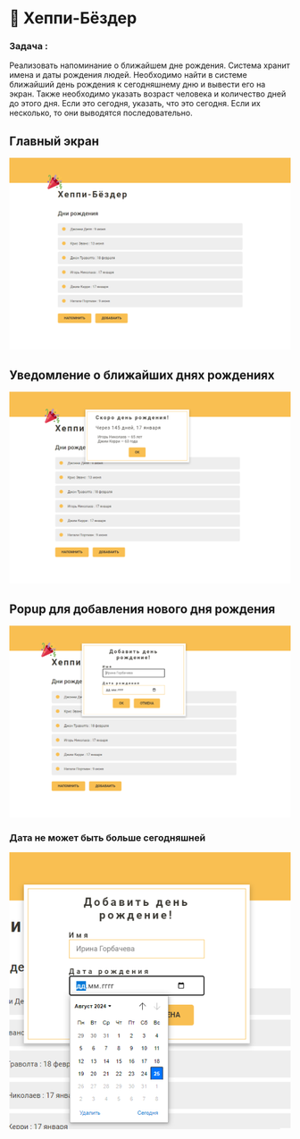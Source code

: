 # 🎉 Хеппи-Бёздер
### Задача : 
Реализовать напоминание о ближайшем дне рождения.
Система хранит имена и даты рождения людей. Необходимо найти в системе ближайший день рождения
к сегодняшнему дню и вывести его на экран. Также необходимо указать возраст человека и количество дней до этого дня. 
Если это сегодня, указать, что это сегодня. Если их несколько, то они выводятся последовательно.

## Главный экран 
<img src = 'screens/main.png' >

## Уведомление о ближайших днях рождениях 
<img src = 'screens/popup-remind.png' >

## Popup для добавления нового дня рождения 
<img src = 'screens/popup-add.png' >

### Дата не может быть больше сегодняшней
<img src = 'screens/validate-date.png' >
